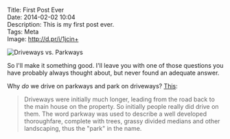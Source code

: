 Title: First Post Ever  
Date: 2014-02-02 10:04  
Description: This is my first post ever.  
Tags: Meta  
Image: http://d.pr/i/1jcin+  

![Driveways vs. Parkways][1]

So I'll make it something good. I'll leave you with one of those questions you have probably always thought about, but never found an adequate answer.

Why *do* we drive on parkways and park on driveways? [This][2]:

> Driveways were initially much longer, leading from the road back to the main house on the property. So initially people really did drive on them. The word parkway was used to describe a well developed thoroughfare, complete with trees, grassy divided medians and other landscaping, thus the "park" in the name.

[1]: http://d.pr/i/1jcin+ "Driveways vs. Parkways"
[2]: http://wiki.answers.com/Q/Why_do_we_park_in_the_driveway_and_drive_on_the_parkway "Why *do* we drive on parkways and park on driveways?"